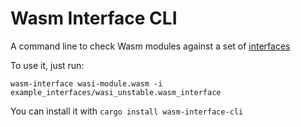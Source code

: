 # Wasm Interface CLI

A command line to check Wasm modules against a set of [interfaces][wasm-interface-lib]

To use it, just run:

```
wasm-interface wasi-module.wasm -i example_interfaces/wasi_unstable.wasm_interface
```

You can install it with `cargo install wasm-interface-cli`


[wasm-interface-lib]: https://github.com/wasmerio/wapm-cli/tree/master/lib/wasm-interface
